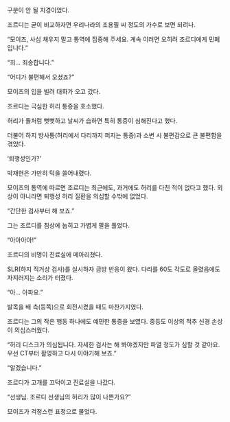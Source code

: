 구분이 안 될 지경이었다.

조르디는 굳이 비교하자면 우리나라의 조용필 씨 정도의 가수로 보면 되려나.

“모이즈, 사심 채우지 말고 통역에 집중해 주세요. 계속 이러면 오히려 조르디에게 민폐입니다.”

“죄… 죄송합니다.”

“어디가 불편해서 오셨죠?”

모이즈의 입을 빌려 대화가 오고 갔다.

조르디는 극심한 허리 통증을 호소했다.

허리가 돌처럼 뻣뻣하고 날씨가 습하면 특히 통증이 심해진다고 했다.

더불어 하지 방사통(허리에서 다리까지 퍼지는 통증)과 소변 시 불편감으로 큰 불편함을 겪었다.

‘퇴행성인가?’

박재현은 가만히 턱을 쓸어내렸다.

모이즈의 통역에 따르면 조르디는 최근에도, 과거에도 허리를 다친 적이 없다고 했다. 외상이 아니라면 퇴행성 허리 질환을 의심할 수밖에 없었다.

“간단한 검사부터 해 보죠.”

그는 조르디를 침상에 눕히고 가볍게 팔을 풀었다.

“아아아아!”

조르디의 비명이 진료실에 메아리쳤다.

SLR(하지 직거상 검사)를 실시하자 금방 반응이 왔다. 다리를 60도 각도로 올렸음에도 자지러지는 소리가 터졌다.

“아… 아파요.”

발목을 배 측(등쪽)으로 회전시켰을 때도 마찬가지였다.

조르디는 그의 작은 행동 하나에도 예민한 통증을 보였다. 중등도 이상의 척추 신경 손상이 의심스러웠다.

“허리 디스크가 의심됩니다. 자세한 검사는 해 봐야겠지만 파열 정도가 심할 것 같아요. 우선 CT부터 촬영하고 다시 이야기해 보죠.”

“알겠습니다.”

조르디가 고개를 끄덕이고 진료실을 나갔다.

“선생님. 조르디 선생님의 허리가 많이 나쁜가요?”

모이즈가 걱정스런 표정으로 물었다.